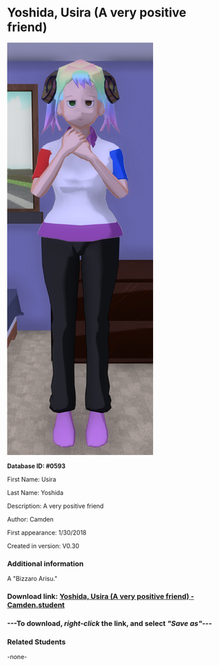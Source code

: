 # Yoshida, Usira (A very positive friend)

<img src="../../Files/Images/Yoshida, Usira (A very positive friend).png" title="Yoshida, Usira (A very positive friend) - Camden">

**Database ID: #0593**

First Name: Usira

Last Name: Yoshida

Description: A very positive friend

Author: Camden

First appearance: 1/30/2018

Created in version: V0.30

### Additional information

A "Bizzaro Arisu."

### Download link: <a href="https://raw.githubusercontent.com/Arbiter1223/Daigaku-Gurashi-Custom-Students/master/Files/Student%20Files/Yoshida%2C%20Usira%20(A%20very%20positive%20friend)%20-%20Camden.student">Yoshida, Usira (A very positive friend) - Camden.student</a>

### ---**To download, _right-click_ the link, and select _"Save as"_**---

### Related Students

-none-
